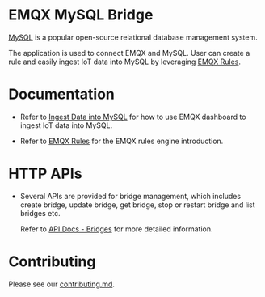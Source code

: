 # EMQX MySQL Bridge

[MySQL](https://github.com/mysql/mysql-server) is a popular open-source relational database
management system.

The application is used to connect EMQX and MySQL.
User can create a rule and easily ingest IoT data into MySQL by leveraging
[EMQX Rules](https://docs.emqx.com/en/enterprise/v5.0/data-integration/rules.html).


# Documentation

- Refer to [Ingest Data into MySQL](https://docs.emqx.com/en/enterprise/v5.0/data-integration/data-bridge-mysql.html)
  for how to use EMQX dashboard to ingest IoT data into MySQL.

- Refer to [EMQX Rules](https://docs.emqx.com/en/enterprise/v5.0/data-integration/rules.html)
  for the EMQX rules engine introduction.


# HTTP APIs

- Several APIs are provided for bridge management, which includes create bridge,
  update bridge, get bridge, stop or restart bridge and list bridges etc.

  Refer to [API Docs - Bridges](https://docs.emqx.com/en/enterprise/v5.0/admin/api-docs.html#tag/Bridges)
  for more detailed information.


# Contributing

Please see our [contributing.md](../../CONTRIBUTING.md).

